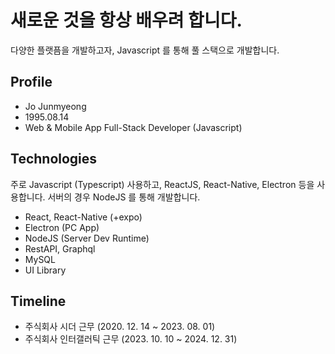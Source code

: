 # 새로운 것을 항상 배우려 합니다.
다양한 플랫픔을 개발하고자, Javascript 를 통해 풀 스택으로 개발합니다.

## Profile
* Jo Junmyeong
* 1995.08.14
* Web & Mobile App Full-Stack Developer (Javascript)

## Technologies
주로 Javascript (Typescript) 사용하고,
ReactJS, React-Native, Electron 등을 사용합니다.
서버의 경우 NodeJS 를 통해 개발합니다.

* React, React-Native (+expo)
* Electron (PC App)
* NodeJS (Server Dev Runtime)
* RestAPI, Graphql
* MySQL
* UI Library

## Timeline
* 주식회사 시더 근무 (2020. 12. 14 ~ 2023. 08. 01)
* 주식회사 인터갤러틱 근무 (2023. 10. 10 ~ 2024. 12. 31)
